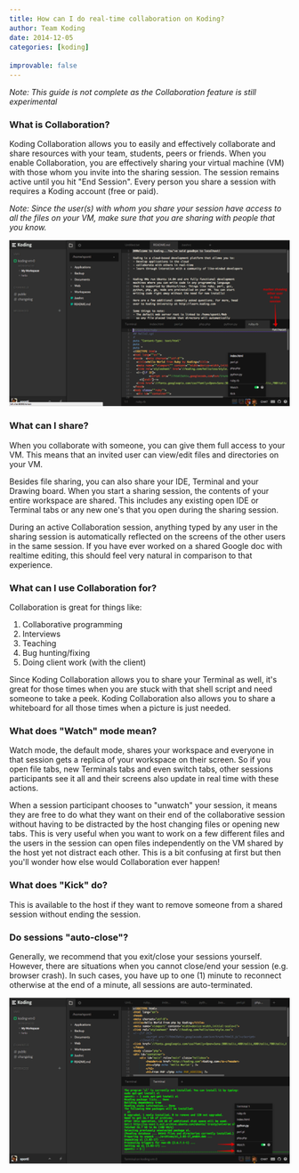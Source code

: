 ```yaml
---
title: How can I do real-time collaboration on Koding?
author: Team Koding
date: 2014-12-05
categories: [koding]

improvable: false
---
```

_Note: This guide is not complete as the Collaboration feature is still experimental_

### What is Collaboration?
Koding Collaboration allows you to easily and effectively collaborate and share resources with your
team, students, peers or friends. When you enable Collaboration, you are effectively sharing your
virtual machine (VM) with those whom you invite into the sharing session. The session remains active
until you hit "End Session". Every person you share a session with requires a Koding account (free or paid).

_Note: Since the user(s) with whom you share your session have access to all the files on your VM, make 
sure that you are sharing with people that you know._

![Collaboration 1](otheruser.png)

### What can I share?
When you collaborate with someone, you can give them full access to your VM. This means that an invited
user can view/edit files and directories on your VM.

Besides file sharing, you can also share your IDE, Terminal and your Drawing board. When you start a 
sharing session, the contents of your entire workspace are shared. This includes any existing open IDE
or Terminal tabs or any new one's that you open during the sharing session.

During an active Collaboration session, anything typed by any user in the sharing session is automatically
reflected on the screens of the other users in the same session. If you have ever worked on a shared
Google doc with realtime editing, this should feel very natural in comparison to that experience.

### What can I use Collaboration for?
Collaboration is great for things like:
1. Collaborative programming
2. Interviews
3. Teaching
4. Bug hunting/fixing
5. Doing client work (with the client)

Since Koding Collaboration allows you to share your Terminal as well, it's great for those times when
you are stuck with that shell script and need someone to take a peek. Koding Collaboration also
allows you to share a whiteboard for all those times when a picture is just needed.

### What does "Watch" mode mean?
Watch mode, the default mode, shares your workspace and everyone in that session gets a replica of your
workspace on their screen. So if you open file tabs, new Terminals tabs and even switch tabs, other 
sessions participants see it all and their screens also update in real time with these actions.

When a session participant chooses to "unwatch" your session, it means they are free to do what they
want on their end of the collaborative session without having to be distracted by the host changing
files or opening new tabs. This is very useful when you want to work on a few different files and 
the users in the session can open files independently on the VM shared by the host yet not distract
each other. This is a bit confusing at first but then you'll wonder how else would Collaboration 
ever happen!

### What does "Kick" do?
This is available to the host if they want to remove someone from a shared session without ending
the session.

### Do sessions "auto-close"?
Generally, we recommend that you exit/close your sessions yourself. However, there are situations when
you cannot close/end your session (e.g. browser crash). In such cases, you have up to one (1) minute
to reconnect otherwise at the end of a minute, all sessions are auto-terminated.

![Collaboration 1](watch-kick.png)
